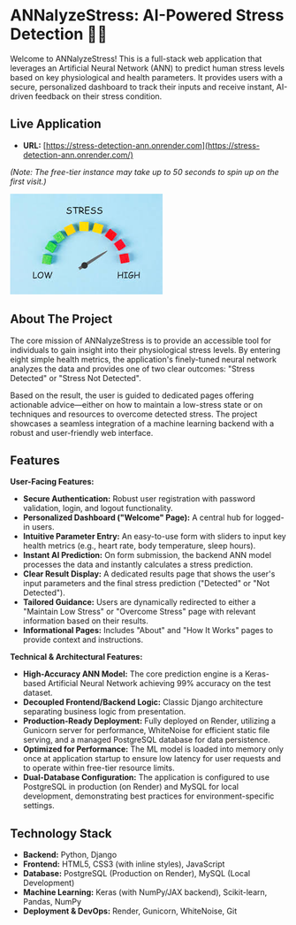# ANNalyzeStress: AI-Powered Stress Detection 🧠✨

Welcome to ANNalyzeStress! This is a full-stack web application that leverages an Artificial Neural Network (ANN) to predict human stress levels based on key physiological and health parameters. It provides users with a secure, personalized dashboard to track their inputs and receive instant, AI-driven feedback on their stress condition.


## Live Application

*   **URL:** [https://stress-detection-ann.onrender.com](https://stress-detection-ann.onrender.com/)

*(Note: The free-tier instance may take up to 50 seconds to spin up on the first visit.)*

![ANNalyzeStress Homepage Screenshot](https://raw.githubusercontent.com/Ashraf0705/stress_detection_ANN/main/stress_detection/detection/static/detection/images/image.png)

## About The Project

The core mission of ANNalyzeStress is to provide an accessible tool for individuals to gain insight into their physiological stress levels. By entering eight simple health metrics, the application's finely-tuned neural network analyzes the data and provides one of two clear outcomes: "Stress Detected" or "Stress Not Detected".

Based on the result, the user is guided to dedicated pages offering actionable advice—either on how to maintain a low-stress state or on techniques and resources to overcome detected stress. The project showcases a seamless integration of a machine learning backend with a robust and user-friendly web interface.

## Features

**User-Facing Features:**
*   **Secure Authentication:** Robust user registration with password validation, login, and logout functionality.
*   **Personalized Dashboard ("Welcome" Page):** A central hub for logged-in users.
*   **Intuitive Parameter Entry:** An easy-to-use form with sliders to input key health metrics (e.g., heart rate, body temperature, sleep hours).
*   **Instant AI Prediction:** On form submission, the backend ANN model processes the data and instantly calculates a stress prediction.
*   **Clear Result Display:** A dedicated results page that shows the user's input parameters and the final stress prediction ("Detected" or "Not Detected").
*   **Tailored Guidance:** Users are dynamically redirected to either a "Maintain Low Stress" or "Overcome Stress" page with relevant information based on their results.
*   **Informational Pages:** Includes "About" and "How It Works" pages to provide context and instructions.

**Technical & Architectural Features:**
*   **High-Accuracy ANN Model:** The core prediction engine is a Keras-based Artificial Neural Network achieving 99% accuracy on the test dataset.
*   **Decoupled Frontend/Backend Logic:** Classic Django architecture separating business logic from presentation.
*   **Production-Ready Deployment:** Fully deployed on Render, utilizing a Gunicorn server for performance, WhiteNoise for efficient static file serving, and a managed PostgreSQL database for data persistence.
*   **Optimized for Performance:** The ML model is loaded into memory only once at application startup to ensure low latency for user requests and to operate within free-tier resource limits.
*   **Dual-Database Configuration:** The application is configured to use PostgreSQL in production (on Render) and MySQL for local development, demonstrating best practices for environment-specific settings.

## Technology Stack

*   **Backend:** Python, Django
*   **Frontend:** HTML5, CSS3 (with inline styles), JavaScript
*   **Database:** PostgreSQL (Production on Render), MySQL (Local Development)
*   **Machine Learning:** Keras (with NumPy/JAX backend), Scikit-learn, Pandas, NumPy
*   **Deployment & DevOps:** Render, Gunicorn, WhiteNoise, Git
